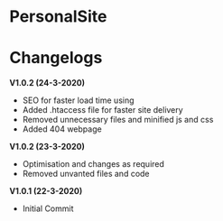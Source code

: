# PersonalSite



# Changelogs

<b>V1.0.2 (24-3-2020)</b>
<ul>
<li>SEO for faster load time using </li>

<li>Added .htaccess file for faster site delivery </li>

<li>Removed unnecessary files and minified js and css </li>

<li>Added 404 webpage </li>
</ul>

<b>V1.0.2 (23-3-2020)</b>
<ul>
<li>Optimisation and changes as required </li>
<li>Removed unvanted files and code </li>
</ul>

<b>V1.0.1 (22-3-2020)</b>
<ul>
<li>Initial Commit </li>
</ul>
